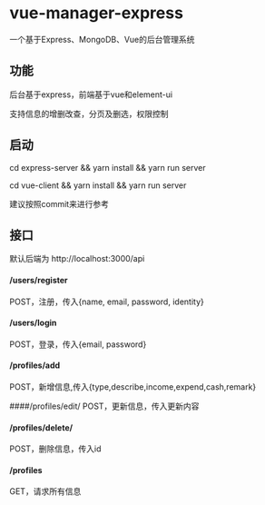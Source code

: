 # vue-manager-express
一个基于Express、MongoDB、Vue的后台管理系统

## 功能
后台基于express，前端基于vue和element-ui

支持信息的增删改查，分页及删选，权限控制

## 启动
cd express-server && yarn install && yarn run server

cd vue-client && yarn install && yarn run server

建议按照commit来进行参考

## 接口

默认后端为 http://localhost:3000/api

#### /users/register
POST，注册，传入{name, email, password, identity}

#### /users/login
POST，登录，传入{email, password}

#### /profiles/add
POST，新增信息,传入{type,describe,income,expend,cash,remark}

####/profiles/edit/
POST，更新信息，传入更新内容

#### /profiles/delete/
POST，删除信息，传入id

#### /profiles
GET，请求所有信息